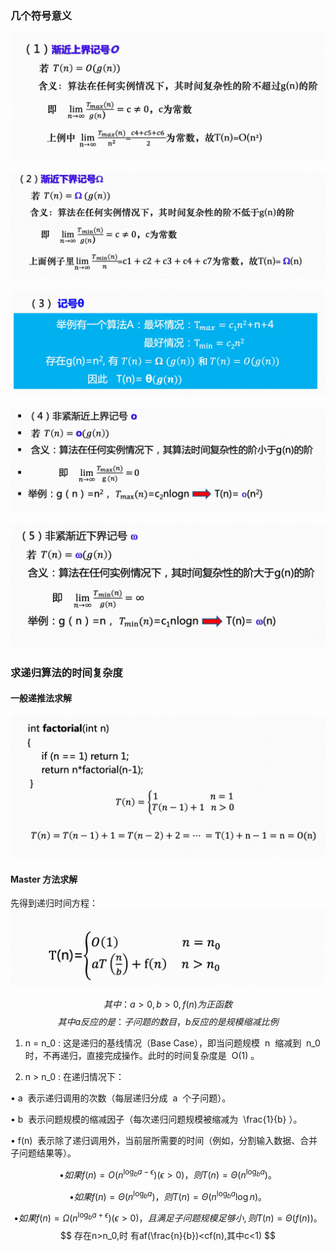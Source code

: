 

### 几个符号意义

![](attachment/52a914bc4ff510f87aa95c7752f071a4.webp)

![](attachment/eb23d1fdf86b29b1e9159502e2e708c1.webp)

![](attachment/bef7028ed2fc5cd20b14dbe805c8392d.webp)

![](attachment/5bb21cbda1bcc2f04b99fb00762e8ffc.webp)

![](attachment/fd963b7c0003a1a8fb8f86ab90dcee34.webp)


### 求递归算法的时间复杂度

#### 一般递推法求解

![](attachment/40f08862f7ea1944e73a64ca495f817f.webp)

#### Master 方法求解

先得到递归时间方程：
![](attachment/330aa39e688c15d1348b8f15ff8a3483.webp)

$$
其中：a>0,b>0,f(n)为正函数
$$
$$
其中a反应的是：子问题的数目，b反应的是规模缩减比例
$$
1. n = n_0 : 这是递归的基线情况（Base Case），即当问题规模  n  缩减到  n_0  时，不再递归，直接完成操作。此时的时间复杂度是  O(1) 。

2. n > n_0 : 在递归情况下：

• a  表示递归调用的次数（每层递归分成  a  个子问题）。

• b  表示问题规模的缩减因子（每次递归问题规模被缩减为  \frac{1}{b} ）。

• f(n)  表示除了递归调用外，当前层所需要的时间（例如，分割输入数据、合并子问题结果等）。

$$
• 如果  f(n) = O(n^{\log_b a-\epsilon})  ( \epsilon > 0 )，则  T(n) =\Theta(n^{\log_b a}) 。
$$

$$
• 如果  f(n) = \Theta(n^{\log_b a}) ，则  T(n) = \Theta(n^{\log_b a} \log n) 。
$$

$$
• 如果  f(n) = \Omega(n^{\log_b a+\epsilon})  ( \epsilon > 0 )，且满足子问题规模足够小,则  T(n) = \Theta(f(n)) 。
$$
$$
存在n>n_0,时 有af(\frac{n}{b})<cf(n),其中c<1)
$$



